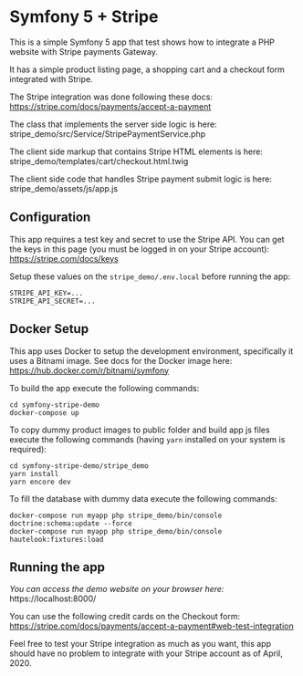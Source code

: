 # Symfony 5 + Stripe
This is a simple Symfony 5 app that test shows how to integrate a PHP website with Stripe payments Gateway.

It has a simple product listing page, a shopping cart and a checkout form integrated with Stripe.

The Stripe integration was done following these docs:
https://stripe.com/docs/payments/accept-a-payment

The class that implements the server side logic is here:
stripe_demo/src/Service/StripePaymentService.php

The client side markup that contains Stripe HTML elements is here:
stripe_demo/templates/cart/checkout.html.twig

The client side code that handles Stripe payment submit logic is here:
stripe_demo/assets/js/app.js

## Configuration
This app requires a test key and secret to use the Stripe API.
You can get the keys in this page (you must be logged in on your Stripe account):
https://stripe.com/docs/keys

Setup these values on the `stripe_demo/.env.local` before running the app:
```
STRIPE_API_KEY=...
STRIPE_API_SECRET=...
```

## Docker Setup
This app uses Docker to setup the development environment,
specifically it uses a Bitnami image. See docs for the Docker image here:
https://hub.docker.com/r/bitnami/symfony

To build the app execute the following commands:
```
cd symfony-stripe-demo
docker-compose up
```

To copy dummy product images to public folder and build app js files
execute the following commands (having `yarn` installed on your system is required):
```
cd symfony-stripe-demo/stripe_demo
yarn install
yarn encore dev
````

To fill the database with dummy data execute the following commands:
```
docker-compose run myapp php stripe_demo/bin/console doctrine:schema:update --force
docker-compose run myapp php stripe_demo/bin/console hautelook:fixtures:load
```

## Running the app
*You can access the demo website on your browser here:*
https://localhost:8000/

You can use the following credit cards on the Checkout form:
https://stripe.com/docs/payments/accept-a-payment#web-test-integration

Feel free to test your Stripe integration as much as you want,
this app should have no problem to integrate with your Stripe account as of April, 2020.
